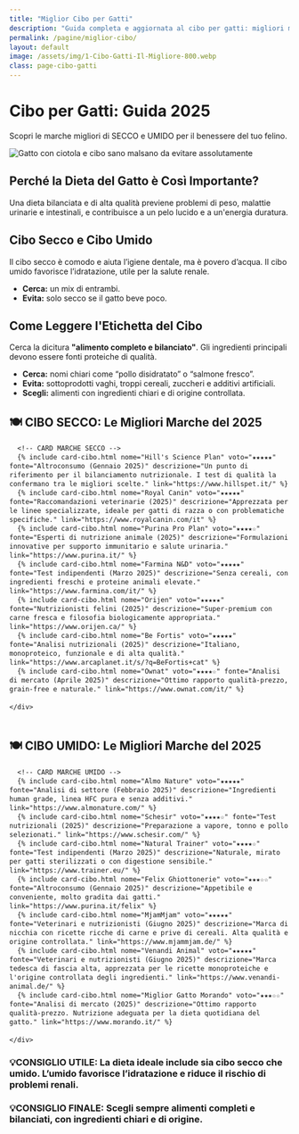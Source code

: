```yaml
---
title: "Miglior Cibo per Gatti"
description: "Guida completa e aggiornata al cibo per gatti: migliori marche, ingredienti da evitare e consigli nutrizionali."
permalink: /pagine/miglior-cibo/
layout: default
image: /assets/img/1-Cibo-Gatti-Il-Migliore-800.webp
class: page-cibo-gatti
---
```


<div class="page-cibo-gatti">

  <div class="intro-flex">
    <div class="intro-text">
      <h1>Cibo per Gatti: Guida 2025</h1>
      <p>Scopri le marche migliori di SECCO e UMIDO per il benessere del tuo felino.</p>
    </div>
    <div class="intro-image">
      <img 
        src="/assets/img/1-Cibo-Gatti-Il-Migliore-800.webp"
        srcset="/assets/img/1-Cibo-Gatti-Il-Migliore-480.webp 480w,
                /assets/img/1-Cibo-Gatti-Il-Migliore-800.webp 800w"
        sizes="(max-width: 600px) 480px, 800px"
        alt="Gatto con ciotola e cibo sano malsano da evitare assolutamente">
    </div>
  </div>

  <div class="content-block">
    <h2>Perché la Dieta del Gatto è Così Importante?</h2>
    <p>Una dieta bilanciata e di alta qualità previene problemi di peso, malattie urinarie e intestinali, e contribuisce a un pelo lucido e a un'energia duratura.</p>
  </div>

  <div class="content-block">
    <h2>Cibo Secco e Cibo Umido</h2>
    <p>Il cibo secco è comodo e aiuta l’igiene dentale, ma è povero d’acqua. Il cibo umido favorisce l’idratazione, utile per la salute renale.</p>
    <ul>
      <li><strong>Cerca:</strong> un mix di entrambi.</li>
      <li><strong>Evita:</strong> solo secco se il gatto beve poco.</li>
    </ul>
  </div>

  <div class="content-block">
    <h2>Come Leggere l'Etichetta del Cibo</h2>
    <p>Cerca la dicitura <strong>"alimento completo e bilanciato"</strong>. Gli ingredienti principali devono essere fonti proteiche di qualità.</p>
    <ul>
      <li><strong>Cerca:</strong> nomi chiari come “pollo disidratato” o “salmone fresco”.</li>
      <li><strong>Evita:</strong> sottoprodotti vaghi, troppi cereali, zuccheri e additivi artificiali.</li>
      <li><strong>Scegli:</strong> alimenti con ingredienti chiari e di origine controllata.</li>
    </ul>
  </div>

  <div class="content-block">
    <h2>🍽️ CIBO SECCO: Le Migliori Marche del 2025</h2>
    <div class="brand-grid">

      <!-- CARD MARCHE SECCO -->
      {% include card-cibo.html nome="Hill's Science Plan" voto="★★★★★" fonte="Altroconsumo (Gennaio 2025)" descrizione="Un punto di riferimento per il bilanciamento nutrizionale. I test di qualità la confermano tra le migliori scelte." link="https://www.hillspet.it/" %}
      {% include card-cibo.html nome="Royal Canin" voto="★★★★★" fonte="Raccomandazioni veterinarie (2025)" descrizione="Apprezzata per le linee specializzate, ideale per gatti di razza o con problematiche specifiche." link="https://www.royalcanin.com/it" %}
      {% include card-cibo.html nome="Purina Pro Plan" voto="★★★★☆" fonte="Esperti di nutrizione animale (2025)" descrizione="Formulazioni innovative per supporto immunitario e salute urinaria." link="https://www.purina.it/" %}
      {% include card-cibo.html nome="Farmina N&D" voto="★★★★★" fonte="Test indipendenti (Marzo 2025)" descrizione="Senza cereali, con ingredienti freschi e proteine animali elevate." link="https://www.farmina.com/it/" %}
      {% include card-cibo.html nome="Orijen" voto="★★★★★" fonte="Nutrizionisti felini (2025)" descrizione="Super-premium con carne fresca e filosofia biologicamente appropriata." link="https://www.orijen.ca/" %}
      {% include card-cibo.html nome="Be Fortis" voto="★★★★★" fonte="Analisi nutrizionali (2025)" descrizione="Italiano, monoproteico, funzionale e di alta qualità." link="https://www.arcaplanet.it/s/?q=BeFortis+cat" %}
      {% include card-cibo.html nome="Ownat" voto="★★★★☆" fonte="Analisi di mercato (Aprile 2025)" descrizione="Ottimo rapporto qualità-prezzo, grain-free e naturale." link="https://www.ownat.com/it/" %}

    </div>
  </div>

  <div class="content-block" style="margin-top: 3rem;">
    <h2 class="section-title-gradient">🍽️ CIBO UMIDO: Le Migliori Marche del 2025</h2>
    <div class="brand-grid">

      <!-- CARD MARCHE UMIDO -->
      {% include card-cibo.html nome="Almo Nature" voto="★★★★★" fonte="Analisi di settore (Febbraio 2025)" descrizione="Ingredienti human grade, linea HFC pura e senza additivi." link="https://www.almonature.com/" %}
      {% include card-cibo.html nome="Schesir" voto="★★★★☆" fonte="Test nutrizionali (2025)" descrizione="Preparazione a vapore, tonno e pollo selezionati." link="https://www.schesir.com/" %}
      {% include card-cibo.html nome="Natural Trainer" voto="★★★★☆" fonte="Test indipendenti (Marzo 2025)" descrizione="Naturale, mirato per gatti sterilizzati o con digestione sensibile." link="https://www.trainer.eu/" %}
      {% include card-cibo.html nome="Felix Ghiottonerie" voto="★★★☆☆" fonte="Altroconsumo (Gennaio 2025)" descrizione="Appetibile e conveniente, molto gradita dai gatti." link="https://www.purina.it/felix" %}
      {% include card-cibo.html nome="MjamMjam" voto="★★★★★" fonte="Veterinari e nutrizionisti (Giugno 2025)" descrizione="Marca di nicchia con ricette ricche di carne e prive di cereali. Alta qualità e origine controllata." link="https://www.mjammjam.de/" %}
      {% include card-cibo.html nome="Venandi Animal" voto="★★★★★" fonte="Veterinari e nutrizionisti (Giugno 2025)" descrizione="Marca tedesca di fascia alta, apprezzata per le ricette monoproteiche e l'origine controllata degli ingredienti." link="https://www.venandi-animal.de/" %}
      {% include card-cibo.html nome="Miglior Gatto Morando" voto="★★★☆☆" fonte="Analisi di mercato (2025)" descrizione="Ottimo rapporto qualità-prezzo. Nutrizione adeguata per la dieta quotidiana del gatto." link="https://www.morando.it/" %}

    </div>
  </div>

  <div class="content-block">
    <h3 class="useful-tip">💡CONSIGLIO UTILE: La dieta ideale include sia cibo secco che umido. L’umido favorisce l’idratazione e riduce il rischio di problemi renali.</h3>
  </div>

  <div class="content-block">
    <h3 class="useful-tip">💡CONSIGLIO FINALE: Scegli sempre alimenti completi e bilanciati, con ingredienti chiari e di origine.</h3>
  </div>

</div>
